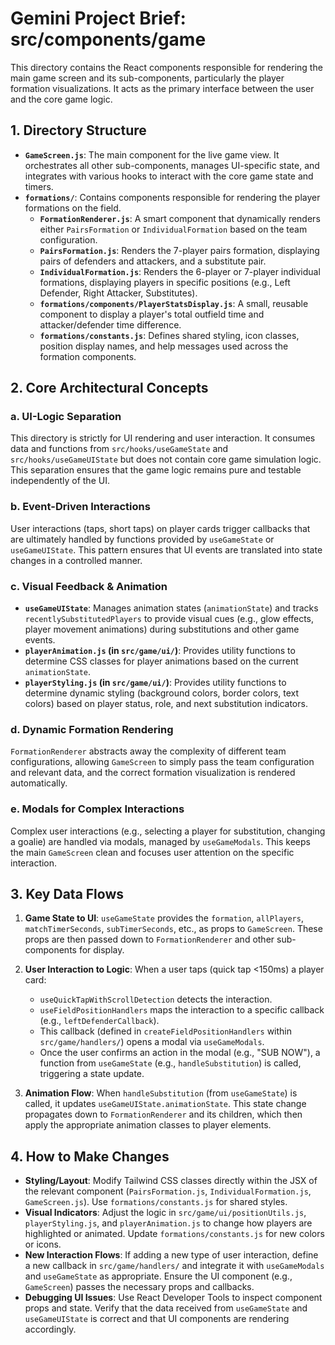 # Gemini Project Brief: src/components/game

This directory contains the React components responsible for rendering the main game screen and its sub-components, particularly the player formation visualizations. It acts as the primary interface between the user and the core game logic.

## 1. Directory Structure

- **`GameScreen.js`**: The main component for the live game view. It orchestrates all other sub-components, manages UI-specific state, and integrates with various hooks to interact with the core game state and timers.
- **`formations/`**: Contains components responsible for rendering the player formations on the field.
  - **`FormationRenderer.js`**: A smart component that dynamically renders either `PairsFormation` or `IndividualFormation` based on the team configuration.
  - **`PairsFormation.js`**: Renders the 7-player pairs formation, displaying pairs of defenders and attackers, and a substitute pair.
  - **`IndividualFormation.js`**: Renders the 6-player or 7-player individual formations, displaying players in specific positions (e.g., Left Defender, Right Attacker, Substitutes).
  - **`formations/components/PlayerStatsDisplay.js`**: A small, reusable component to display a player's total outfield time and attacker/defender time difference.
  - **`formations/constants.js`**: Defines shared styling, icon classes, position display names, and help messages used across the formation components.

## 2. Core Architectural Concepts

### a. UI-Logic Separation
This directory is strictly for UI rendering and user interaction. It consumes data and functions from `src/hooks/useGameState` and `src/hooks/useGameUIState` but does not contain core game simulation logic. This separation ensures that the game logic remains pure and testable independently of the UI.

### b. Event-Driven Interactions
User interactions (taps, short taps) on player cards trigger callbacks that are ultimately handled by functions provided by `useGameState` or `useGameUIState`. This pattern ensures that UI events are translated into state changes in a controlled manner.

### c. Visual Feedback & Animation
- **`useGameUIState`**: Manages animation states (`animationState`) and tracks `recentlySubstitutedPlayers` to provide visual cues (e.g., glow effects, player movement animations) during substitutions and other game events.
- **`playerAnimation.js` (in `src/game/ui/`)**: Provides utility functions to determine CSS classes for player animations based on the current `animationState`.
- **`playerStyling.js` (in `src/game/ui/`)**: Provides utility functions to determine dynamic styling (background colors, border colors, text colors) based on player status, role, and next substitution indicators.

### d. Dynamic Formation Rendering
`FormationRenderer` abstracts away the complexity of different team configurations, allowing `GameScreen` to simply pass the team configuration and relevant data, and the correct formation visualization is rendered automatically.

### e. Modals for Complex Interactions
Complex user interactions (e.g., selecting a player for substitution, changing a goalie) are handled via modals, managed by `useGameModals`. This keeps the main `GameScreen` clean and focuses user attention on the specific interaction.

## 3. Key Data Flows

1.  **Game State to UI**: `useGameState` provides the `formation`, `allPlayers`, `matchTimerSeconds`, `subTimerSeconds`, etc., as props to `GameScreen`. These props are then passed down to `FormationRenderer` and other sub-components for display.

2.  **User Interaction to Logic**: When a user taps (quick tap <150ms) a player card:
    - `useQuickTapWithScrollDetection` detects the interaction.
    - `useFieldPositionHandlers` maps the interaction to a specific callback (e.g., `leftDefenderCallback`).
    - This callback (defined in `createFieldPositionHandlers` within `src/game/handlers/`) opens a modal via `useGameModals`.
    - Once the user confirms an action in the modal (e.g., "SUB NOW"), a function from `useGameState` (e.g., `handleSubstitution`) is called, triggering a state update.

3.  **Animation Flow**: When `handleSubstitution` (from `useGameState`) is called, it updates `useGameUIState.animationState`. This state change propagates down to `FormationRenderer` and its children, which then apply the appropriate animation classes to player elements.

## 4. How to Make Changes

- **Styling/Layout**: Modify Tailwind CSS classes directly within the JSX of the relevant component (`PairsFormation.js`, `IndividualFormation.js`, `GameScreen.js`). Use `formations/constants.js` for shared styles.
- **Visual Indicators**: Adjust the logic in `src/game/ui/positionUtils.js`, `playerStyling.js`, and `playerAnimation.js` to change how players are highlighted or animated. Update `formations/constants.js` for new colors or icons.
- **New Interaction Flows**: If adding a new type of user interaction, define a new callback in `src/game/handlers/` and integrate it with `useGameModals` and `useGameState` as appropriate. Ensure the UI component (e.g., `GameScreen`) passes the necessary props and callbacks.
- **Debugging UI Issues**: Use React Developer Tools to inspect component props and state. Verify that the data received from `useGameState` and `useGameUIState` is correct and that UI components are rendering accordingly.